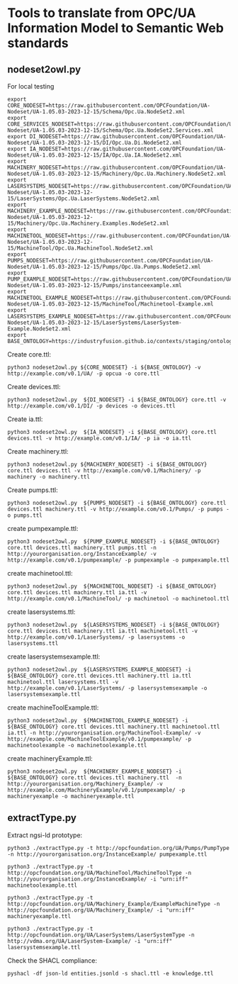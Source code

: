 # Tools to translate from OPC/UA Information Model to Semantic Web standards

## nodeset2owl.py

For local testing

    export CORE_NODESET=https://raw.githubusercontent.com/OPCFoundation/UA-Nodeset/UA-1.05.03-2023-12-15/Schema/Opc.Ua.NodeSet2.xml
    export CORE_SERVICES_NODESET=https://raw.githubusercontent.com/OPCFoundation/UA-Nodeset/UA-1.05.03-2023-12-15/Schema/Opc.Ua.NodeSet2.Services.xml
    export DI_NODESET=https://raw.githubusercontent.com/OPCFoundation/UA-Nodeset/UA-1.05.03-2023-12-15/DI/Opc.Ua.Di.NodeSet2.xml
    export IA_NODESET=https://raw.githubusercontent.com/OPCFoundation/UA-Nodeset/UA-1.05.03-2023-12-15/IA/Opc.Ua.IA.NodeSet2.xml
    export MACHINERY_NODESET=https://raw.githubusercontent.com/OPCFoundation/UA-Nodeset/UA-1.05.03-2023-12-15/Machinery/Opc.Ua.Machinery.NodeSet2.xml
    export LASERSYSTEMS_NODESET=https://raw.githubusercontent.com/OPCFoundation/UA-Nodeset/UA-1.05.03-2023-12-15/LaserSystems/Opc.Ua.LaserSystems.NodeSet2.xml
    export MACHINERY_EXAMPLE_NODESET=https://raw.githubusercontent.com/OPCFoundation/UA-Nodeset/UA-1.05.03-2023-12-15/Machinery/Opc.Ua.Machinery.Examples.NodeSet2.xml
    export MACHINETOOL_NODESET=https://raw.githubusercontent.com/OPCFoundation/UA-Nodeset/UA-1.05.03-2023-12-15/MachineTool/Opc.Ua.MachineTool.NodeSet2.xml
    export PUMPS_NODESET=https://raw.githubusercontent.com/OPCFoundation/UA-Nodeset/UA-1.05.03-2023-12-15/Pumps/Opc.Ua.Pumps.NodeSet2.xml
    export PUMP_EXAMPLE_NODESET=https://raw.githubusercontent.com/OPCFoundation/UA-Nodeset/UA-1.05.03-2023-12-15/Pumps/instanceexample.xml
    export MACHINETOOL_EXAMPLE_NODESET=https://raw.githubusercontent.com/OPCFoundation/UA-Nodeset/UA-1.05.03-2023-12-15/MachineTool/Machinetool-Example.xml
    export LASERSYSTEMS_EXAMPLE_NODESET=https://raw.githubusercontent.com/OPCFoundation/UA-Nodeset/UA-1.05.03-2023-12-15/LaserSystems/LaserSystem-Example.NodeSet2.xml
    export BASE_ONTOLOGY=https://industryfusion.github.io/contexts/staging/ontology/v0.1/base.ttl

Create core.ttl:

    python3 nodeset2owl.py ${CORE_NODESET} -i ${BASE_ONTOLOGY} -v http://example.com/v0.1/UA/ -p opcua -o core.ttl


Create devices.ttl:

    python3 nodeset2owl.py  ${DI_NODESET} -i ${BASE_ONTOLOGY} core.ttl -v http://example.com/v0.1/DI/ -p devices -o devices.ttl

Create ia.ttl:

    python3 nodeset2owl.py  ${IA_NODESET} -i ${BASE_ONTOLOGY} core.ttl devices.ttl -v http://example.com/v0.1/IA/ -p ia -o ia.ttl

Create machinery.ttl:

    python3 nodeset2owl.py ${MACHINERY_NODESET} -i ${BASE_ONTOLOGY} core.ttl devices.ttl -v http://example.com/v0.1/Machinery/ -p machinery -o machinery.ttl


Create pumps.ttl:

    python3 nodeset2owl.py  ${PUMPS_NODESET} -i ${BASE_ONTOLOGY} core.ttl devices.ttl machinery.ttl -v http://example.com/v0.1/Pumps/ -p pumps -o pumps.ttl

create pumpexample.ttl:

    python3 nodeset2owl.py  ${PUMP_EXAMPLE_NODESET} -i ${BASE_ONTOLOGY} core.ttl devices.ttl machinery.ttl pumps.ttl -n http://yourorganisation.org/InstanceExample/ -v http://example.com/v0.1/pumpexample/ -p pumpexample -o pumpexample.ttl

create machinetool.ttl:

    python3 nodeset2owl.py  ${MACHINETOOL_NODESET} -i ${BASE_ONTOLOGY} core.ttl devices.ttl machinery.ttl ia.ttl -v http://example.com/v0.1/MachineTool/ -p machinetool -o machinetool.ttl

create lasersystems.ttl:

    python3 nodeset2owl.py  ${LASERSYSTEMS_NODESET} -i ${BASE_ONTOLOGY} core.ttl devices.ttl machinery.ttl ia.ttl machinetool.ttl -v http://example.com/v0.1/LaserSystems/ -p lasersystems -o lasersystems.ttl

create lasersystemsexample.ttl:

    python3 nodeset2owl.py  ${LASERSYSTEMS_EXAMPLE_NODESET} -i ${BASE_ONTOLOGY} core.ttl devices.ttl machinery.ttl ia.ttl machinetool.ttl lasersystems.ttl -v http://example.com/v0.1/LaserSystems/ -p lasersystemsexample -o lasersystemsexample.ttl

create machineToolExample.ttl:

    python3 nodeset2owl.py  ${MACHINETOOL_EXAMPLE_NODESET} -i ${BASE_ONTOLOGY} core.ttl devices.ttl machinery.ttl machinetool.ttl ia.ttl -n http://yourorganisation.org/MachineTool-Example/ -v http://example.com/MachineToolExample/v0.1/pumpexample/ -p machinetoolexample -o machinetoolexample.ttl

create machineryExample.ttl:

    python3 nodeset2owl.py  ${MACHINERY_EXAMPLE_NODESET} -i ${BASE_ONTOLOGY} core.ttl devices.ttl machinery.ttl  -n http://yourorganisation.org/Machinery_Example/ -v http://example.com/MachineryExample/v0.1/pumpexample/ -p machineryexample -o machineryexample.ttl


## extractType.py

Extract ngsi-ld prototype:

    python3 ./extractType.py -t http://opcfoundation.org/UA/Pumps/PumpType -n http://yourorganisation.org/InstanceExample/ pumpexample.ttl

    python3 ./extractType.py -t http://opcfoundation.org/UA/MachineTool/MachineToolType -n http://yourorganisation.org/InstanceExample/ -i "urn:iff" machinetoolexample.ttl

    python3 ./extractType.py -t http://opcfoundation.org/UA/Machinery_Example/ExampleMachineType -n http://opcfoundation.org/UA/Machinery_Example/ -i "urn:iff" machineryexample.ttl

    python3 ./extractType.py -t http://opcfoundation.org/UA/LaserSystems/LaserSystemType -n http://vdma.org/UA/LaserSystem-Example/ -i "urn:iff" lasersystemsexample.ttl

Check the SHACL compliance:

    pyshacl -df json-ld entities.jsonld -s shacl.ttl -e knowledge.ttl
    
